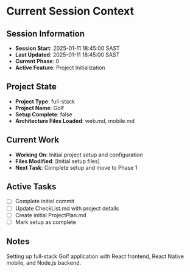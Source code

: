 # Current Session Context

## Session Information
- **Session Start**: 2025-01-11 18:45:00 SAST
- **Last Updated**: 2025-01-11 18:45:00 SAST
- **Current Phase**: 0
- **Active Feature**: Project Initialization

## Project State
- **Project Type**: full-stack
- **Project Name**: Golf
- **Setup Complete**: false
- **Architecture Files Loaded**: web.md, mobile.md

## Current Work
- **Working On**: Initial project setup and configuration
- **Files Modified**: [Initial setup files]
- **Next Task**: Complete setup and move to Phase 1

## Active Tasks
- [ ] Complete initial commit
- [ ] Update CheckList.md with project details
- [ ] Create initial ProjectPlan.md
- [ ] Mark setup as complete

## Notes
Setting up full-stack Golf application with React frontend, React Native mobile, and Node.js backend.